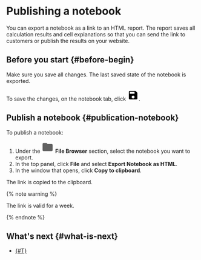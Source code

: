 # Publishing a notebook

You can export a notebook as a link to an HTML report. The report saves all calculation results and cell explanations so that you can send the link to customers or publish the results on your website.

## Before you start {#before-begin}

Make sure you save all changes. The last saved state of the notebook is exported.

To save the changes, on the notebook tab, click ![save](../../../_assets/datasphere/jupyterlab/save.svg).

## Publish a notebook {#publication-notebook}

To publish a notebook:

1. Under the ![folder](../../../_assets/datasphere/jupyterlab/folder.svg) **File Browser** section, select the notebook you want to export.
1. In the top panel, click **File** and select **Export Notebook as HTML**.
1. In the window that opens, click **Copy to clipboard**.

The link is copied to the clipboard.

{% note warning %}

The link is valid for a week.

{% endnote %}

## What's next {#what-is-next}

- [{#T}](clear-kernel-state.md)
